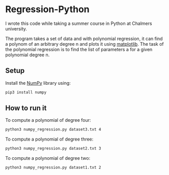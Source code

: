 # Regression-Python
I wrote this code while taking a summer course in Python at Chalmers university.

The program takes a set of data and with polynomial regression, it can find a polynom of an arbitrary degree n and plots it using [matplotlib](https://matplotlib.org/). The task of the polynomial regression is to find the list of parameters a for a given polynomial degree n. 

## Setup
Install the [NumPy](https://numpy.org/) library using: 
```bash
pip3 install numpy
```

## How to run it

To compute a polynomial of degree four: 
```bash
python3 numpy_regression.py dataset3.txt 4
```

To compute a polynomial of degree three: 
```bash
python3 numpy_regression.py dataset2.txt 3
```

To compute a polynomial of degree two: 
```bash
python3 numpy_regression.py dataset1.txt 2
```

